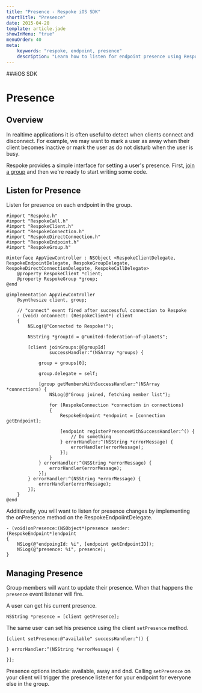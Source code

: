 ```yaml
---
title: "Presence - Respoke iOS SDK"
shortTitle: "Presence"
date: 2015-04-20
template: article.jade
showInMenu: "true"
menuOrder: 40
meta:
    keywords: "respoke, endpoint, presence"
    description: "Learn how to listen for endpoint presence using Respoke"
---
```


###iOS SDK
# Presence

## Overview

In realtime applications it is often useful to detect when clients connect and disconnect. For example, we may want to mark a user as away when their client becomes inactive or mark the user as do not disturb when the user is busy.

Respoke provides a simple interface for setting a user's presence. First, [join a group](/client/ios/guide/group-discovery.html) and then we're ready to start writing some code.

## Listen for Presence

Listen for presence on each endpoint in the group.
    
    #import "Respoke.h"
    #import "RespokeCall.h"
    #import "RespokeClient.h"
    #import "RespokeConnection.h"
    #import "RespokeDirectConnection.h"
    #import "RespokeEndpoint.h"
    #import "RespokeGroup.h"
    
    @interface AppViewController : NSObject <RespokeClientDelegate, RespokeEndpointDelegate, RespokeGroupDelegate, RespokeDirectConnectionDelegate, RespokeCallDelegate>
        @property RespokeClient *client;
        @property RespokeGroup *group;
    @end
    
    @implementation AppViewController
        @synthesize client, group;
        
        // "connect" event fired after successful connection to Respoke
        - (void) onConnect: (RespokeClient*) client
        {
            NSLog(@"Connected to Respoke!");
        
            NSString *groupId = @"united-federation-of-planets";
        
            [client joinGroups:@[groupId] 
                    successHandler:^(NSArray *groups) {
            
                group = groups[0];
            
                group.delegate = self;

                [group getMembersWithSuccessHandler:^(NSArray *connections) {
                    NSLog(@"Group joined, fetching member list");

                    for (RespokeConnection *connection in connections)
                    {
                        RespokeEndpoint *endpoint = [connection getEndpoint];
                        
                        [endpoint registerPresenceWithSuccessHandler:^() {
                            // Do something
                        } errorHandler:^(NSString *errorMessage) {
                            errorHandler(errorMessage);
                        }];
                    }
                } errorHandler:^(NSString *errorMessage) {
                    errorHandler(errorMessage);
                }];
            } errorHandler:^(NSString *errorMessage) {
                errorHandler(errorMessage);
            }];
        }
    @end
    
Additionally, you will want to listen for presence changes by implementing the onPresence method on the RespokeEndpoiintDelegate.

    - (void)onPresence:(NSObject*)presence sender:(RespokeEndpoint*)endpoint
    {
        NSLog(@"endpoingId: %i", [endpoint getEndpointID]);
        NSLog(@"presence: %i", presence);
    }

## Managing Presence

Group members will want to update their presence. When that happens the `presence` event listener will fire.

A user can get his current presence.

    NSString *presence = [client getPresence];
    
The same user can set his presence using the client `setPresence` method.

    [client setPresence:@"available" successHandler:^() {
      
    } errorHandler:^(NSString *errorMessage) {

    }];
    
Presence options include: available, away and dnd. Calling `setPresence` on your client will trigger the presence listener for your endpoint for everyone else in the group.

